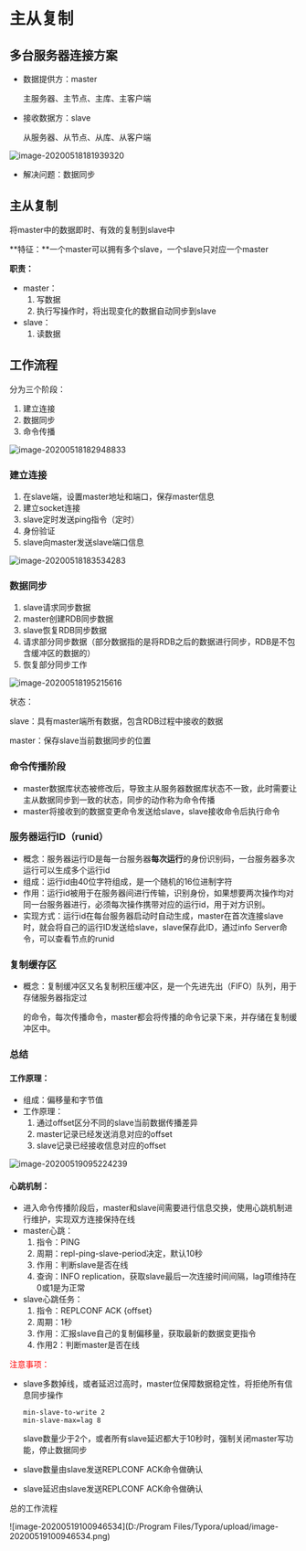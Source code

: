

# 主从复制

## 多台服务器连接方案

* 数据提供方：master

  主服务器、主节点、主库、主客户端

* 接收数据方：slave

  从服务器、从节点、从库、从客户端

![image-20200518181939320](https://raw.githubusercontent.com/Bogdanxin/cloudImage/master/20200518181940.png)

* 解决问题：数据同步	

## 主从复制

将master中的数据即时、有效的复制到slave中

**特征：**一个master可以拥有多个slave，一个slave只对应一个master

**职责：**

* master：
  1. 写数据
  2. 执行写操作时，将出现变化的数据自动同步到slave
* slave：
  1. 读数据

## 工作流程

分为三个阶段：

1. 建立连接
2. 数据同步
3. 命令传播

![image-20200518182948833](https://raw.githubusercontent.com/Bogdanxin/cloudImage/master/20200518182950.png)

### 建立连接

1. 在slave端，设置master地址和端口，保存master信息
2. 建立socket连接
3. slave定时发送ping指令（定时）
4. 身份验证
5. slave向master发送slave端口信息

![image-20200518183534283](https://raw.githubusercontent.com/Bogdanxin/cloudImage/master/20200518183535.png)

### 数据同步

1. slave请求同步数据
2. master创建RDB同步数据
3. slave恢复RDB同步数据
4. 请求部分同步数据（部分数据指的是将RDB之后的数据进行同步，RDB是不包含缓冲区的数据的）
5. 恢复部分同步工作

![image-20200518195215616](https://raw.githubusercontent.com/Bogdanxin/cloudImage/master/20200518195217.png)

状态：

slave：具有master端所有数据，包含RDB过程中接收的数据

master：保存slave当前数据同步的位置

### 命令传播阶段

* master数据库状态被修改后，导致主从服务器数据库状态不一致，此时需要让主从数据同步到一致的状态，同步的动作称为命令传播
* master将接收到的数据变更命令发送给slave，slave接收命令后执行命令

### 服务器运行ID（runid）

* 概念：服务器运行ID是每一台服务器**每次运行**的身份识别码，一台服务器多次运行可以生成多个运行id
* 组成：运行id由40位字符组成，是一个随机的16位进制字符
* 作用：运行id被用于在服务器间进行传输，识别身份，如果想要两次操作均对同一台服务器进行，必须每次操作携带对应的运行id，用于对方识别。
* 实现方式：运行id在每台服务器启动时自动生成，master在首次连接slave时，就会将自己的运行ID发送给slave，slave保存此ID，通过info Server命令，可以查看节点的runid

### 复制缓存区

* 概念：复制缓冲区又名复制积压缓冲区，是一个先进先出（FIFO）队列，用于存储服务器指定过

  的命令，每次传播命令，master都会将传播的命令记录下来，并存储在复制缓冲区中。

### 总结

#### 工作原理：

* 组成：偏移量和字节值
* 工作原理：
  1. 通过offset区分不同的slave当前数据传播差异
  2. master记录已经发送消息对应的offset
  3. slave记录已经接收信息对应的offset

![image-20200519095224239](https://raw.githubusercontent.com/Bogdanxin/cloudImage/master/20200519095225.png)

#### 心跳机制：

* 进入命令传播阶段后，master和slave间需要进行信息交换，使用心跳机制进行维护，实现双方连接保持在线
* master心跳：
  1. 指令：PING
  2. 周期：repl-ping-slave-period决定，默认10秒
  3. 作用：判断slave是否在线
  4. 查询：INFO replication，获取slave最后一次连接时间间隔，lag项维持在0或1是为正常
* slave心跳任务：
  1. 指令：REPLCONF ACK {offset}
  2. 周期：1秒
  3. 作用：汇报slave自己的复制偏移量，获取最新的数据变更指令
  4. 作用2：判断master是否在线

<font color="red">注意事项：</font>

* slave多数掉线，或者延迟过高时，master位保障数据稳定性，将拒绝所有信息同步操作

  ```
  min-slave-to-write 2
  min-slave-max=lag 8
  ```

  slave数量少于2个，或者所有slave延迟都大于10秒时，强制关闭master写功能，停止数据同步

* slave数量由slave发送REPLCONF ACK命令做确认

* slave延迟由slave发送REPLCONF ACK命令做确认

总的工作流程

![image-20200519100946534](D:/Program Files/Typora/upload/image-20200519100946534.png)